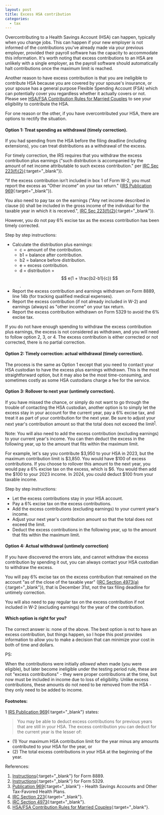 ```yaml
---
layout: post
title: Excess HSA contribution
categories:
  - tax
---
```


Overcontributing to a Health Savings Account (HSA) can happen, typically when
you change jobs. This can happen if your new employer is not informed of the
contributions you've already made via your previous employer, provided their
payroll software has the capacity to accommodate this information. It's worth
noting that excess contributions to an HSA are unlikely with a single employer,
as the payroll software should automatically halt contributions once the
maximum limit is reached.

Another reason to have excess contribution is that you are ineligible to
contribute HSA because you are covered by your spouse's
insurance, or your spouse has a general purpose Flexible Spending Account (FSA) which
can potentially cover you regardless whether it actually covers or not. Please
see [HSA/FSA Contribution Rules for Married Couples][chart] to see your eligibility to contribute the HSA.

For one reason or the other, if you have overcontributed your HSA, there are options to
rectify the situation.

#### Option 1: Treat spending as withdrawal (timely correction).

If you had spending from the HSA before the filing deadline (including extensions),
you can treat distributions as a withdrawal of the excess.

For timely correction, the IRS requires that you withdraw the excess contribution
plus earnings ("such distribution is accompanied by the amount of net income attributable
to such excess contribution." per [IRC Sec 223(f)(2)][irc223]{:target="_blank"}).

"If the excess contribution isn’t included in box 1 of Form W-2, you must
report the excess as “Other income” on your tax return." ([IRS Publication 969][p969]{:target="_blank"}).

You also need to pay tax on the earnings ("Any net income described
in clause (ii) shall be included in the gross income of the individual for the taxable
year in which it is received.", [IRC Sec 223(f)(2)][irc223]{:target="_blank"}).

However, you do not pay 6% excise tax as the excess contribution has been timely corrected.

Step by step instructions:

- Calculate the distribution plus earnings:
  - c = amount of the contribution.
  - b1 = balance after contribution.
  - b2 = balance before distribution.
  - e = excess contribution.
  - d = distribution = $$ e(1 + \frac{b2-b1}{c}) $$.
- Report the excess contribution and earnings withdrawn on Form 8889, line 14b (for tracking qualified medical expenses).
- Report the excess contribution (if not already included in W-2) and earnings (always) as "other income" on your tax return.
- Report the excess contribution withdrawn on Form 5329 to avoid the 6% excise tax.
<!--
"Instruction for Form 8889" page 6 under "Excess Employer Contributions":
"""If the excess was not included in income on Form W-2, you must report it as “Other income” on your tax return."""
-->

If you do not have enough spending to withdraw the excess contribution plus earnings, 
the excess is not considered as withdrawn, and you will need to follow option 2, 3, or 4.
The excess contribution is either corrected or not corrected, there is no partial correction.

#### Option 2: Timely correction: actual withdrawal (timely correction).

The process is the same as Option 1 except that you need to contact your HSA custodian
to have the excess plus earnings withdrawn. This is the most straightforward option,
but it may also be the most time-consuming, and sometimes costly as some HSA custodians
charge a fee for the service.

#### Option 3: Rollover to next year (untimely correction).

If you have missed the chance, or simply do not want to go through the trouble of contacting the HSA custodian,
another option is to simply let the excess stay in your account for the current
year, pay a 6% excise tax, and treat it as part of your contribution for the next
year. Be sure to adjust your next year's contribution amount so that the total
does not exceed the limit<sup>[1](#fn1)</sup>.

Note: You will also need to add the excess contribution (excluding earnings) to your
current year's income. You can then deduct the excess in the following year, up
to the amount that fits within the maximum limit.

For example, let's say you contribute $3,950 to your HSA in 2023, but the
maximum contribution limit is $3,850. You would have $100 of excess
contributions. If you choose to rollover this amount to the next year, you would pay a 6%
excise tax on the excess, which is $6. You would then add the $100 to your 2023 income. In 2024, you could deduct $100 from your
taxable income.

Step by step instructions:

- Let the excess contributions stay in your HSA account.
- Pay a 6% excise tax on the excess contributions.
- Add the excess contributions (excluding earnings) to your current year's income.
- Adjust your next year's contribution amount so that the total does not exceed the limit.
- Deduct the excess contributions in the following year, up to the amount that fits within the maximum limit.

#### Option 4: Actual withdrawal (untimely correction)

If you have discovered the errors late, and cannot withdraw the excess contribution by spending it out,
you can always contact your HSA custodian to withdraw the excess.

You will pay 6% excise tax on the excess contribution that remained on the account
"as of the close of the taxable year" ([IRC Section 4973(a)][irc4973]{:target="_blank"}), that is
December 31st, not the tax filing deadline for untimely correction.

You will also need to pay regular tax on the excess contribution if not included in W-2 (excluding earnings)
for the year of the contribution.

#### Which option is right for you?

The correct answer is: none of the above. The best option is not to have an excess contribution, but things happen, so I hope
this post provides information to allow you to make a decision that can minimize your cost in
both of time and dollars.

PS: 

When the contributions were initially _allowed_ when made (you were eligible), 
but later become ineligible under the testing period rule,
these are not "excess contributions" - they were proper 
contributions at the time, but now must be included in income due to loss of 
eligibility. Unlike excess contributions, these amounts do not need to be removed 
from the HSA - they only need to be added to income.

#### Footnotes:

<a name="fn1">1</a> [IRS Publication 969][p969]{:target="_blank"} states: 
>You may be able to deduct excess contributions for previous years that are still in 
your HSA. The excess contribution you can deduct for the current year is the lesser of:
- (1) Your maximum HSA contribution limit for the year minus any amounts 
contributed to your HSA for the year, or
- (2) The total excess contributions in your HSA at the beginning of the year.

References:

1. [Instructions][i8889]{:target="_blank"} for Form 8889.
2. [Instructions][i5329]{:target="_blank"} for Form 5329.
3. [Publication 969][p969]{:target="_blank"} - Health Savings Accounts and Other Tax-Favored Health Plans.
4. [IRC Section 223][irc223]{:target="_blank"}.
5. [IRC Section 4973][irc4973]{:target="_blank"}.
6. [HSA/FSA Contribution Rules for Married Couples][chart]{:target="_blank"}.

[f5329]: https://www.irs.gov/pub/irs-pdf/f5329.pdf
[f8889]: https://www.irs.gov/pub/irs-pdf/f8889.pdf
[i5329]: https://www.irs.gov/pub/irs-pdf/i5329.pdf
[i8889]: https://www.irs.gov/pub/irs-pdf/i8889.pdf
[p969]: https://www.irs.gov/pub/irs-pdf/p969.pdf
[irc223]: https://www.taxnotes.com/research/federal/usc26/223
[irc4973]: https://www.law.cornell.edu/uscode/text/26/4973
[chart]: https://www.chard-snyder.com/uploads/miscellaneous/CS_HSA-FSA_Contribution_Rules.pdf
